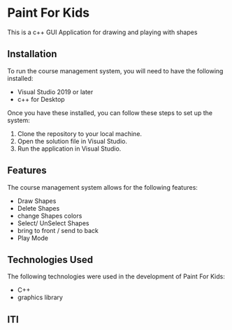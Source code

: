 # Paint For Kids

This is a c++ GUI Application for drawing and playing with shapes

## Installation
To run the course management system, you will need to have the following installed:

* Visual Studio 2019 or later
* c++ for Desktop

Once you have these installed, you can follow these steps to set up the system:

1. Clone the repository to your local machine.
2. Open the solution file in Visual Studio.
3. Run the application in Visual Studio.

## Features
The course management system allows for the following features:

* Draw Shapes 
* Delete Shapes
* change Shapes colors
* Select/ UnSelect Shapes
* bring to front / send to back
* Play Mode  

## Technologies Used
The following technologies were used in the development of Paint For Kids:

- C++
- graphics library



 
## ITI

